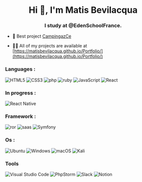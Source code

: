 <h1 align="center">Hi 👋, I'm Matis Bevilacqua</h1>
<h3 align="center">I study at @EdenSchoolFrance.</h3>

- 🔭 Best project [CampingazCe](https://github.com/MatisBevilacqua/CampingazCe)

  

- 👨‍💻 All of my projects are available at [https://matisbevilacqua.github.io/Portfolio/](https://matisbevilacqua.github.io/Portfolio/)


<h3  align="left">Languages :</h3>
  
  ![HTML5](https://img.shields.io/badge/html5-%23E34F26.svg?style=for-the-badge&logo=html5&logoColor=white)
  ![CSS3](https://img.shields.io/badge/css3-%231572B6.svg?style=for-the-badge&logo=css3&logoColor=white)
  ![php](https://img.shields.io/badge/PHP-777BB4?style=for-the-badge&logo=php&logoColor=white)
  ![ruby](https://img.shields.io/badge/Ruby-CC342D?style=for-the-badge&logo=ruby&logoColor=white)
  ![JavaScript](https://img.shields.io/badge/javascript-%23323330.svg?style=for-the-badge&logo=javascript&logoColor=%23F7DF1E)
   ![React](https://img.shields.io/badge/react-%2320232a.svg?style=for-the-badge&logo=react&logoColor=%2361DAFB)


<h3 align="left">In progress :</h3>
  
  ![React Native](https://img.shields.io/badge/react_native-%2320232a.svg?style=for-the-badge&logo=react&logoColor=%2361DAFB)

<h3  align="left">Framework :</h3>
 
  ![ror](https://img.shields.io/badge/Ruby_on_Rails-CC0000?style=for-the-badge&logo=ruby-on-rails&logoColor=white)
  ![saas](https://img.shields.io/badge/Sass-CC6699?style=for-the-badge&logo=sass&logoColor=white)
  ![Symfony](https://img.shields.io/badge/symfony-%23000000.svg?style=for-the-badge&logo=symfony&logoColor=white)
  
<h3 align="left">Os :</h3>
  
  ![Ubuntu](https://img.shields.io/badge/Ubuntu-E95420?style=for-the-badge&logo=ubuntu&logoColor=white)
  ![Windows](https://img.shields.io/badge/Windows-0078D6?style=for-the-badge&logo=windows&logoColor=white)
  ![macOS](https://img.shields.io/badge/mac%20os-000000?style=for-the-badge&logo=macos&logoColor=F0F0F0)
  ![Kali](https://img.shields.io/badge/Kali-268BEE?style=for-the-badge&logo=kalilinux&logoColor=white)

<h3 align="left">Tools</h3>

  ![Visual Studio Code](https://img.shields.io/badge/Visual%20Studio%20Code-0078d7.svg?style=for-the-badge&logo=visual-studio-code&logoColor=white)
  ![PhpStorm](https://img.shields.io/badge/phpstorm-143?style=for-the-badge&logo=phpstorm&logoColor=black&color=black&labelColor=darkorchid)
  ![Slack](https://img.shields.io/badge/Slack-4A154B?style=for-the-badge&logo=slack&logoColor=white)
  ![Notion](https://img.shields.io/badge/Notion-%23000000.svg?style=for-the-badge&logo=notion&logoColor=white)


